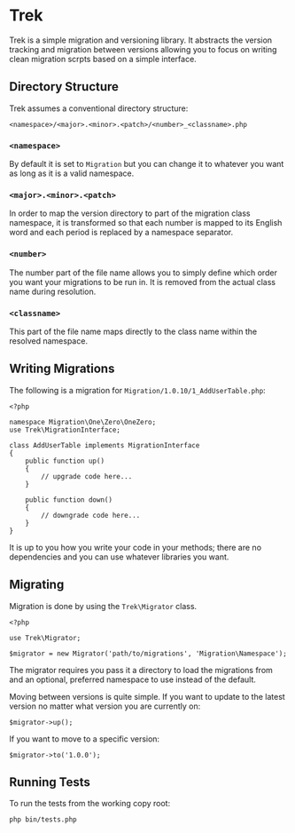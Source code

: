 Trek
====

Trek is a simple migration and versioning library. It abstracts the version tracking and migration between versions allowing you to focus on writing clean migration scrpts based on a simple interface.

Directory Structure
-------------------

Trek assumes a conventional directory structure:

    <namespace>/<major>.<minor>.<patch>/<number>_<classname>.php

### `<namespace>`

By default it is set to `Migration` but you can change it to whatever you want as long as it is a valid namespace.

### `<major>.<minor>.<patch>`

In order to map the version directory to part of the migration class namespace, it is transformed so that each number is mapped to its English word and each period is replaced by a namespace separator.

### `<number>`

The number part of the file name allows you to simply define which order you want your migrations to be run in. It is removed from the actual class name during resolution.

### `<classname>`

This part of the file name maps directly to the class name within the resolved namespace.

Writing Migrations
------------------

The following is a migration for `Migration/1.0.10/1_AddUserTable.php`:

    <?php
    
    namespace Migration\One\Zero\OneZero;
    use Trek\MigrationInterface;
    
    class AddUserTable implements MigrationInterface
    {
        public function up()
        {
            // upgrade code here...
        }
        
        public function down()
        {
            // downgrade code here...
        }
    }

It is up to you how you write your code in your methods; there are no dependencies and you can use whatever libraries you want.

Migrating
---------

Migration is done by using the `Trek\Migrator` class.

    <?php
    
    use Trek\Migrator;
    
    $migrator = new Migrator('path/to/migrations', 'Migration\Namespace');

The migrator requires you pass it a directory to load the migrations from and an optional, preferred namespace to use instead of the default.

Moving between versions is quite simple. If you want to update to the latest version no matter what version you are currently on:

    $migrator->up();

If you want to move to a specific version:

    $migrator->to('1.0.0');

Running Tests
-------------

To run the tests from the working copy root:

    php bin/tests.php